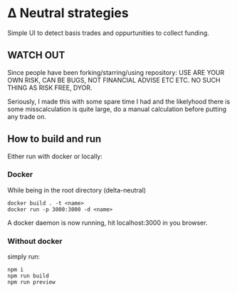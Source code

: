 # Δ Neutral strategies

Simple UI to detect basis trades and oppurtunities to collect funding.

## WATCH OUT
Since people have been forking/starring/using repository:
USE ARE YOUR OWN RISK, CAN BE BUGS, NOT FINANCIAL ADVISE ETC ETC. NO SUCH THING AS RISK FREE, DYOR.

Seriously, I made this with some spare time I had and the likelyhood there is some misscalculation is quite large, do a manual calculation before putting any trade on.

## How to build and run

Either run with docker or locally:

### Docker
While being in the root directory (delta-neutral)
```
docker build . -t <name>
docker run -p 3000:3000 -d <name>
```
A docker daemon is now running, hit localhost:3000 in you browser.

### Without docker
simply run:
```
npm i
npm run build
npm run preview
```

